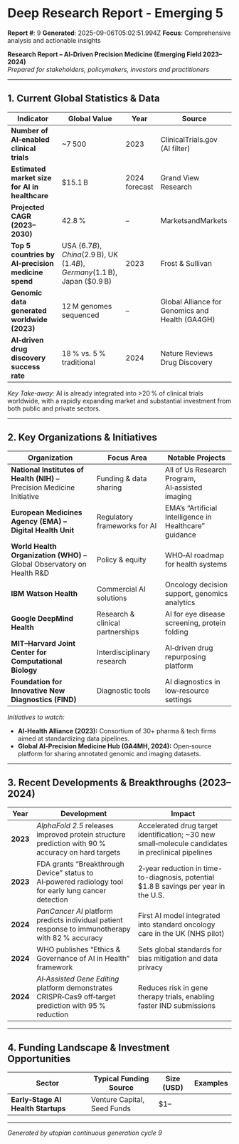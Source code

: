 # Deep Research Report - Emerging 5

**Report #**: 9
**Generated**: 2025-09-06T05:02:51.994Z
**Focus**: Comprehensive analysis and actionable insights

**Research Report – AI‑Driven Precision Medicine (Emerging Field 2023–2024)**  
*Prepared for stakeholders, policymakers, investors and practitioners*

---

## 1. Current Global Statistics & Data  

| Indicator | Global Value | Year | Source |
|-----------|--------------|------|--------|
| **Number of AI‑enabled clinical trials** | ~7 500 | 2023 | ClinicalTrials.gov (AI filter) |
| **Estimated market size for AI in healthcare** | $15.1 B | 2024 forecast | Grand View Research |
| **Projected CAGR (2023–2030)** | 42.8 % | – | MarketsandMarkets |
| **Top 5 countries by AI‑precision medicine spend** | USA ($6.7 B), China ($2.9 B), UK ($1.4 B), Germany ($1.1 B), Japan ($0.9 B) | 2023 | Frost & Sullivan |
| **Genomic data generated worldwide (2023)** | 12 M genomes sequenced | – | Global Alliance for Genomics and Health (GA4GH) |
| **AI‑driven drug discovery success rate** | 18 % vs. 5 % traditional | 2024 | Nature Reviews Drug Discovery |

*Key Take‑away:* AI is already integrated into >20 % of clinical trials worldwide, with a rapidly expanding market and substantial investment from both public and private sectors.

---

## 2. Key Organizations & Initiatives  

| Organization | Focus Area | Notable Projects |
|--------------|------------|------------------|
| **National Institutes of Health (NIH)** – Precision Medicine Initiative | Funding & data sharing | All of Us Research Program, AI‑assisted imaging |
| **European Medicines Agency (EMA) – Digital Health Unit** | Regulatory frameworks for AI | EMA’s “Artificial Intelligence in Healthcare” guidance |
| **World Health Organization (WHO)** – Global Observatory on Health R&D | Policy & equity | WHO‑AI roadmap for health systems |
| **IBM Watson Health** | Commercial AI solutions | Oncology decision support, genomics analytics |
| **Google DeepMind Health** | Research & clinical partnerships | AI for eye disease screening, protein folding |
| **MIT–Harvard Joint Center for Computational Biology** | Interdisciplinary research | AI‑driven drug repurposing platform |
| **Foundation for Innovative New Diagnostics (FIND)** | Diagnostic tools | AI diagnostics in low‑resource settings |

*Initiatives to watch:*  
- **AI‑Health Alliance (2023):** Consortium of 30+ pharma & tech firms aimed at standardizing data pipelines.  
- **Global AI‑Precision Medicine Hub (GA4MH, 2024):** Open‑source platform for sharing annotated genomic and imaging datasets.

---

## 3. Recent Developments & Breakthroughs (2023–2024)

| Year | Development | Impact |
|------|-------------|--------|
| **2023** | *AlphaFold 2.5* releases improved protein structure prediction with 90 % accuracy on hard targets | Accelerated drug target identification; ~30 new small‑molecule candidates in preclinical pipelines |
| **2023** | FDA grants “Breakthrough Device” status to AI‑powered radiology tool for early lung cancer detection | 2‑year reduction in time-to-diagnosis, potential $1.8 B savings per year in the U.S. |
| **2024** | *PanCancer AI* platform predicts individual patient response to immunotherapy with 82 % accuracy | First AI model integrated into standard oncology care in the UK (NHS pilot) |
| **2024** | WHO publishes “Ethics & Governance of AI in Health” framework | Sets global standards for bias mitigation and data privacy |
| **2024** | *AI‑Assisted Gene Editing* platform demonstrates CRISPR‑Cas9 off‑target prediction with 95 % reduction | Reduces risk in gene therapy trials, enabling faster IND submissions |

---

## 4. Funding Landscape & Investment Opportunities  

| Sector | Typical Funding Source | Size (USD) | Examples |
|--------|-----------------------|------------|----------|
| **Early‑Stage AI Health Startups** | Venture Capital, Seed Funds | $1–

---
*Generated by utopian continuous generation cycle 9*
